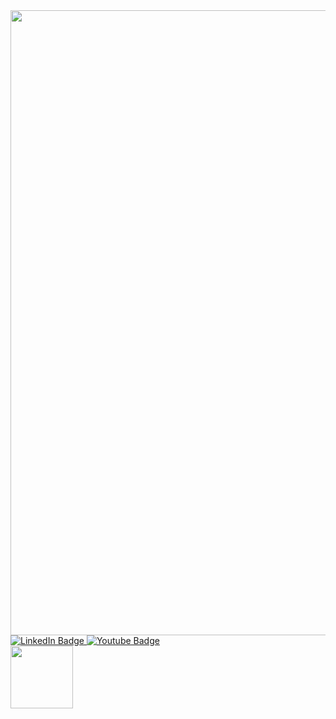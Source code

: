 
<div id="header" align="right">
  <img src="https://media.giphy.com/media/1sgetPM00wWqJpVUTl/giphy.gif" width="1000"/>
</div>

<div id="badges">
  <a href="https://www.linkedin.com/in/arooj-arif-5133a1233/">
    <img src="https://img.shields.io/badge/LinkedIn-blue?style=for-the-badge&logo=linkedin&logoColor=white" alt="LinkedIn Badge"/>
  </a>
  <a href="https://www.youtube.com/channel/UC4Iquh-ka0ISJsRdgDH36og">
    <img src="https://img.shields.io/badge/YouTube-red?style=for-the-badge&logo=youtube&logoColor=white" alt="Youtube Badge"/>
  </a>
</div>
<div id="header" align="left">
  <img src="https://media.giphy.com/media/V2RjJz7BiVEFfXpzVe/giphy.gif" width="100"/>
</div>



